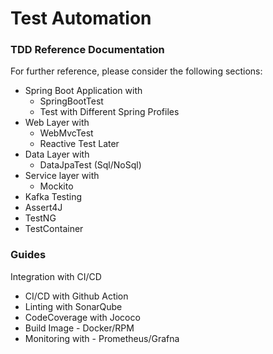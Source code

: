 # Test Automation

### TDD Reference Documentation
For further reference, please consider the following sections:

* Spring Boot Application with
  * SpringBootTest
  * Test with Different Spring Profiles
* Web Layer with
  * WebMvcTest
  * Reactive Test Later
* Data Layer with
  * DataJpaTest (Sql/NoSql)
* Service layer with
  * Mockito
* Kafka Testing
* Assert4J
* TestNG
* TestContainer


### Guides
Integration with CI/CD
* CI/CD with Github Action
* Linting with SonarQube
* CodeCoverage with Jococo
* Build Image - Docker/RPM
* Monitoring with - Prometheus/Grafna

